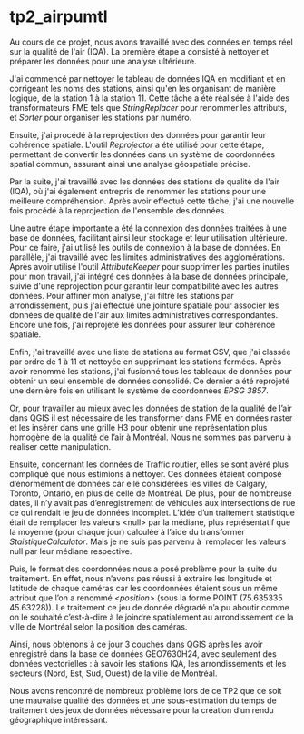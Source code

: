 # tp2_airpumtl
Au cours de ce projet, nous avons travaillé avec des données en temps réel sur la qualité de l'air (IQA). La première étape a consisté à nettoyer et préparer les données pour une analyse ultérieure.

J'ai commencé par nettoyer le tableau de données IQA en modifiant et en corrigeant les noms des stations, ainsi qu'en les organisant de manière logique, de la station 1 à la station 11. Cette tâche a été réalisée à l'aide des transformateurs FME tels que _StringReplacer_ pour renommer les attributs, et _Sorter_ pour organiser les stations par numéro.&#x20;

Ensuite, j'ai procédé à la reprojection des données pour garantir leur cohérence spatiale. L'outil _Reprojector_ a été utilisé pour cette étape, permettant de convertir les données dans un système de coordonnées spatial commun, assurant ainsi une analyse géospatiale précise.&#x20;

Par la suite, j'ai travaillé avec les données des stations de qualité de l'air (IQA), où j'ai également entrepris de renommer les stations pour une meilleure compréhension. Après avoir effectué cette tâche, j'ai une nouvelle fois procédé à la reprojection de l'ensemble des données.

Une autre étape importante a été la connexion des données traitées à une base de données, facilitant ainsi leur stockage et leur utilisation ultérieure. Pour ce faire, j'ai utilisé les outils de connexion à la base de données. En parallèle, j'ai travaillé avec les limites administratives des agglomérations. Après avoir utilisé l'outil _AttributeKeeper_ pour supprimer les parties inutiles pour mon travail, j'ai intégré ces données à la base de données principale, suivie d'une reprojection pour garantir leur compatibilité avec les autres données. Pour affiner mon analyse, j'ai filtré les stations par arrondissement, puis j'ai effectué une jointure spatiale pour associer les données de qualité de l'air aux limites administratives correspondantes. Encore une fois, j'ai reprojeté les données pour assurer leur cohérence spatiale.

Enfin, j'ai travaillé avec une liste de stations au format CSV, que j'ai classée par ordre de 1 à 11 et nettoyée en supprimant les stations fermées. Après avoir renommé les stations, j'ai fusionné tous les tableaux de données pour obtenir un seul ensemble de données consolidé. Ce dernier a été reprojeté une dernière fois en utilisant le système de coordonnées _EPSG 3857_.

Or, pour travailler au mieux avec les données de station de la qualité de l’air dans QGIS il est nécessaire de les transformer dans FME en données raster et les insérer dans une grille H3 pour obtenir une représentation plus homogène de la qualité de l’air à Montréal. Nous ne sommes pas parvenu à réaliser cette manipulation.

Ensuite, concernant les données de Traffic routier, elles se sont avéré plus compliqué que nous estimions à nettoyer. Ces données étaient composé d’énormément de données car elle considérées les villes de Calgary, Toronto, Ontario, en plus de celle de Montréal. De plus, pour de nombreuse dates, il n’y avait pas d’enregistrement de véhicules aux intersections de rue ce qui rendait le jeu de données incomplet. L’idée d’un traitement statistique était de remplacer les valeurs \<null> par la médiane, plus représentatif que la moyenne (pour chaque jour) calculée à l’aide du transformer _StaistiqueCalculator_. Mais je ne suis pas parvenu à  remplacer les valeurs null par leur médiane respective.

Puis, le format des coordonnées nous a posé problème pour la suite du traitement. En effet, nous n’avons pas réussi à extraire les longitude et latitude de chaque caméras car les coordonnées étaient sous un même attribut que l’on a renommé <_position>_ (sous la forme POINT (75.635335 45.63228)). Le traitement ce jeu de donnée dégradé n’a pu aboutir comme on le souhaité c’est-à-dire à le joindre spatialement au arrondissement de la ville de Montréal selon la position des caméras.&#x20;

Ainsi, nous obtenons à ce jour 3 couches dans QGIS après les avoir enregistré dans la base de données GEO7630H24, avec seulement des données vectorielles : à savoir les stations IQA, les arrondissements et les secteurs (Nord, Est, Sud, Ouest) de la ville de Montréal.

Nous avons rencontré de nombreux problème lors de ce TP2 que ce soit une mauvaise qualité des données et une sous-estimation du temps de traitement des jeux de données nécessaire pour la création d’un rendu géographique intéressant.
